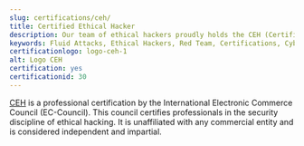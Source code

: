 ```yaml
---
slug: certifications/ceh/
title: Certified Ethical Hacker
description: Our team of ethical hackers proudly holds the CEH (Certified Ethical Hacker) certification, among many others.
keywords: Fluid Attacks, Ethical Hackers, Red Team, Certifications, Cybersecurity, Pentesters, Whitehat Hackers, CEH
certificationlogo: logo-ceh-1
alt: Logo CEH
certification: yes
certificationid: 30
---
```


[CEH](https://www.eccouncil.org/programs/certified-ethical-hacker-ceh/)
is a professional certification
by the International Electronic Commerce Council (EC-Council).
This council certifies professionals
in the security discipline of ethical hacking.
It is unaffiliated with any commercial entity
and is considered independent and impartial.
